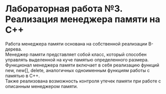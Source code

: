 # Лабораторная работа №3. Реализация менеджера памяти на С++
Работа менеджера памяти основана на собственной реализации B-дерева.  
Менеджер памяти представляет собой класс, который способен управлять выделенной на куче памятью определенного размера. Функционал менеджера памяти включает в себя реализацию функций new, new[], delete, аналогичных одноименным функциям работы с памятью в С++.  
Также реализована возможность контроля утечек памяти при работе с описанным менеджером памяти.
